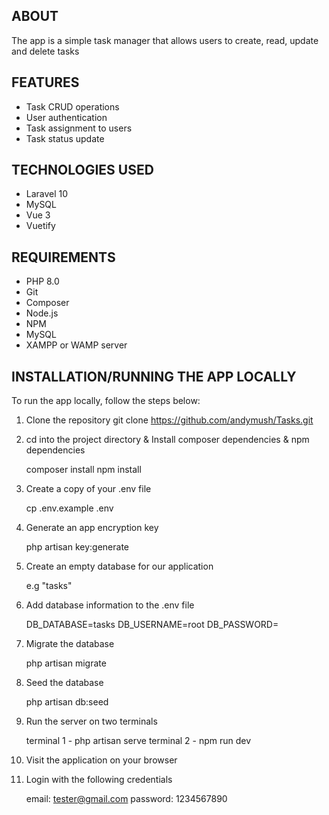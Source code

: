 
## ABOUT 
The app is a simple task manager that allows users to create, read, update and delete tasks


## FEATURES

* Task CRUD operations
* User authentication
* Task assignment to users
* Task status update

## TECHNOLOGIES USED
* Laravel 10
* MySQL
* Vue 3
* Vuetify

## REQUIREMENTS
* PHP 8.0
* Git 
* Composer
* Node.js
* NPM
* MySQL
* XAMPP or WAMP server

## INSTALLATION/RUNNING THE APP LOCALLY
To run the app locally, follow the steps below:

1. Clone the repository
    git clone https://github.com/andymush/Tasks.git


2. cd into the project directory & Install composer dependencies & npm dependencies

    composer install 
    npm install

3. Create a copy of your .env file

    cp .env.example .env

4. Generate an app encryption key

    php artisan key:generate

5. Create an empty database for our application

    e.g "tasks"

6. Add database information to the .env file

    DB_DATABASE=tasks
    DB_USERNAME=root
    DB_PASSWORD=

7. Migrate the database

    php artisan migrate

8. Seed the database

    php artisan db:seed

9. Run the server on two terminals

    terminal 1 - php artisan serve 
    terminal 2 - npm run dev

10. Visit the application on your browser

11. Login with the following credentials

    email: tester@gmail.com
    password: 1234567890

    